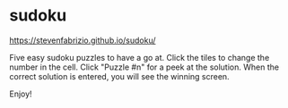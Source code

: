 # sudoku
https://stevenfabrizio.github.io/sudoku/

Five easy sudoku puzzles to have a go at. 
Click the tiles to change the number in the cell. 
Click "Puzzle #n" for a peek at the solution.
When the correct solution is entered, you will see the winning screen.

Enjoy!